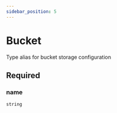 ```yaml
---
sidebar_position: 5
---
```


# Bucket

Type alias for bucket storage configuration

## Required

### name

`string`
